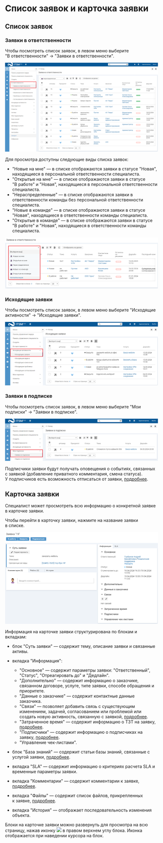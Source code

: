 # Список заявок и карточка заявки

## Список заявок

### Заявки в ответственности

Чтобы посмотреть список заявок, в левом меню выберите "В ответственности" → "Заявки в ответственности".

![Список заявок](_assets/inc_list_1.png)

Для просмотра доступны следующие виды списка заявок:

*   "Новые на мне" — в списке отображаются заявки в статусе "Новая", находящиеся в персональной ответственности специалиста.
*   "Открытые на мне" — в списке отображаются заявки в статусе "В работе" и "Новая", находящиеся в персональной ответственности специалиста.
*   "Нераспределенные" — в списке отображаются заявки в ответственности команды без персональной ответственности специалиста.
*   "Новые в команде" — в списке отображаются заявки в статусе "Новая", находящиеся в ответственности команды специалиста.
*   "Открытые в команде" — в списке отображаются заявки в статусе "В работе" и "Новая", находящиеся в ответственности команды специалиста.

![Виды списка заявок](_assets/inc_list_2.png)

### Исходящие заявки

Чтобы посмотреть список заявок, в левом меню выберите "Исходящие активности" → "Исходящие заявки".

![Список заявок "Исходящие заявки"](_assets/inc_list_3.png)

### Заявки в подписке

Чтобы посмотреть список заявок, в левом меню выберите "Мои подписки" → "Заявки в подписке".

![Список заявок "Мои подписки"](_assets/inc_list_4.png)

Подписчики заявки будут получать оповещения о событиях, связанных с заявкой (добавление приватного комментария, смена статуса). У подписчиков есть возможность отписаться от заявки, [подробнее](Inc_2.htm#04).

## Карточка заявки

Специалист может просмотреть всю информацию о конкретной заявке в карточке заявки.

Чтобы перейти в карточку заявки, нажмите на название заявки в списке.

![Карточка заявки](_assets/inc_card_1.png)

Информация на карточке заявки структурирована по блокам и вкладкам:

*   блок "Суть заявки" — содержит тему, описание заявки и связанные активы.
*   вкладка "Информация":
    
    *   "Основное" — содержит параметры заявки: "Ответственный", "Статус", "Отреагировать до" и "Дедлайн".
    *   "Дополнительно" — содержит информацию о заказчике, связанном договоре, услуге, типе заявки, способе обращения и приоритете.
    *   "Данные о заказчике" — содержит контактные данные заказчика.
    *   "Связи" — позволяет добавить связь с существующим изменением, задачей, согласованием или проблемой или создать новую активность, связанную с заявкой, [подробнее](Inc_3.htm#03).
    *   "Затраченное время" — содержит информацию о ТЗТ на заявку, [подробнее](Inc_3.htm#09).
    *   "Подписчики" — содержит информацию о подписчиках на заявку, [подробнее](Inc_2.htm#04).
    *   "Управление чек-листами".
*   блок "База знаний" — содержит статьи базы знаний, связанные с услугой заявки, [подробнее](Inc_3.htm#02).
*   вкладка "SLA" — содержит информацию о критериях расчета SLA и временные параметры заявки.
*   вкладка "Комментарии" — содержит комментарии к заявке, [подробнее](Inc_3.htm#08).
*   вкладка "Файлы" — содержит список файлов, прикрепленных к заявке, [подробнее](Inc_3.htm#05).
*   вкладка "История" — отображает последовательность изменения объекта.

Блоки на карточке заявки можно развернуть для просмотра на всю страницу, нажав иконку ![](../Resources/Images/icon_svg/fullscreen.svg) в правом верхнем углу блока. Иконка отображается при наведении курсора на блок.